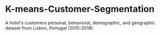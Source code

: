 # K-means-Customer-Segmentation
A hotel's customers personal, behavioral, demographic, and geographic dataset from Lisbon, Portugal (2015-2018).
